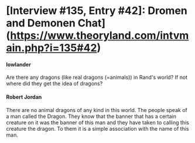 # [Interview #135, Entry #42]: Dromen and Demonen Chat](https://www.theoryland.com/intvmain.php?i=135#42)

#### lowlander

Are there any dragons (like real dragons (=animals)) in Rand's world? If not where did they get the idea of dragons?

#### Robert Jordan

There are no animal dragons of any kind in this world. The people speak of a man called the Dragon. They know that the banner that has a certain creature on it was the banner of this man and they have taken to calling this creature the dragon. To them it is a simple association with the name of this man.

